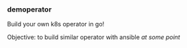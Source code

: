 ### demoperator

Build your own k8s operator in go!

Objective: to build similar operator with ansible *at some point*
